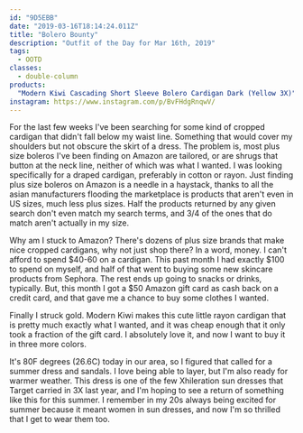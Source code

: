 ```yaml
---
id: "9D5EBB"
date: "2019-03-16T18:14:24.011Z"
title: "Bolero Bounty"
description: "Outfit of the Day for Mar 16th, 2019"
tags:
  - OOTD
classes:
  - double-column
products:
  "Modern Kiwi Cascading Short Sleeve Bolero Cardigan Dark (Yellow 3X)": https://www.amazon.com/exec/obidos/ASIN/B074NCTPR2/curvyandtrans-20
instagram: https://www.instagram.com/p/BvFHdgRnqwV/
---
```

For the last few weeks I've been searching for some kind of cropped cardigan that didn't fall below my waist line. Something that would cover my shoulders but not obscure the skirt of a dress. The problem is, most plus size boleros I've been finding on Amazon are tailored, or are shrugs that button at the neck line, neither of which was what I wanted. I was looking specifically for a draped cardigan, preferably in cotton or rayon.  Just finding plus size boleros on Amazon is a needle in a haystack, thanks to all the asian manufacturers flooding the marketplace is products that aren't even in US sizes, much less plus sizes. Half the products returned by any given search don't even match my search terms, and 3/4 of the ones that do match aren't actually in my size.

Why am I stuck to Amazon? There's dozens of plus size brands that make nice cropped cardigans, why not just shop there? In a word, money. I can't afford to spend $40-60 on a cardigan. This past month I had exactly $100 to spend on myself, and half of that went to buying some new skincare products from Sephora. The rest ends up going to snacks or drinks, typically. But, this month I got a $50 Amazon gift card as cash back on a credit card, and that gave me a chance to buy some clothes I wanted.

Finally I struck gold. Modern Kiwi makes this cute little rayon cardigan that is pretty much exactly what I wanted, and it was cheap enough that it only took a fraction of the gift card. I absolutely love it, and now I want to buy it in three more colors.

It's 80F degrees (26.6C) today in our area, so I figured that called for a summer dress and sandals. I love being able to layer, but I'm also ready for warmer weather. This dress is one of the few Xhileration sun dresses that Target carried in 3X last year, and I'm hoping to see a return of something like this for this summer. I remember in my 20s always being excited for summer because it meant women in sun dresses, and now I'm so thrilled that I get to wear them too.
